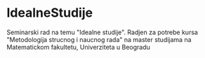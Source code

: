 # IdealneStudije
Seminarski rad na temu "Idealne studije". Radjen za potrebe kursa "Metodologija strucnog i naucnog rada" na master studijama na Matematickom fakultetu, Univerziteta u Beogradu
